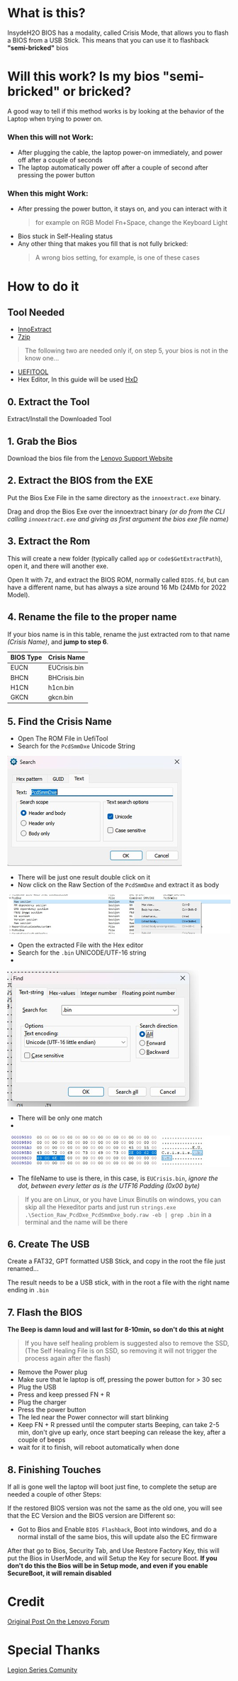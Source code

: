 # What is this?
InsydeH2O BIOS has a modality, called Crisis Mode, that allows you to flash a BIOS from a USB Stick.
This means that you can use it to flashback **"semi-bricked"** bios

# Will this work? Is my bios **"semi-bricked"** or bricked? 
A good way to tell if this method works is by looking at the behavior of the Laptop when trying to power on.

### When this will not Work:
- After plugging the cable, the laptop power-on immediately, and power off after a couple of seconds
- The laptop automatically power off after a couple of second after pressing the power button

### When this might Work:
- After pressing the power button, it stays on, and you can interact with it
    > for example on RGB Model Fn+Space, change the Keyboard Light
- Bios stuck in Self-Healing status
- Any other thing that makes you fill that is not fully bricked:
    > A wrong bios setting, for example, is one of these cases

# How to do it
## Tool Needed
- [InnoExtract](https://github.com/dscharrer/innoextract/releases)
- [7zip](https://www.7-zip.org/download.html)
>The following two are needed only if, on step 5, your bios is not in the know one...
- [UEFITOOL](https://github.com/LongSoft/UEFITool/releases)
- Hex Editor, In this guide will be used [HxD](https://mh-nexus.de/en/hxd/)


## 0. Extract the Tool 
Extract/Install the Downloaded Tool

## 1. Grab the Bios
Download the bios file from the [Lenovo Support Website](https://pcsupport.lenovo.com/)

## 2. Extract the BIOS from the EXE
Put the Bios Exe File in the same directory as the `innoextract.exe` binary.

Drag and drop the Bios Exe over the innoextract binary
_(or do from the CLI calling `innoextract.exe` and giving as first argument the bios exe file name)_

## 3. Extract the Rom
This will create a new folder (typically called `app` or `code$GetExtractPath`), open it, and there will another exe.

Open It with 7z, and extract the BIOS ROM, normally called `BIOS.fd`, but can have a different name, but has always a size around 16 Mb (24Mb for 2022 Model).

## 4. Rename the file to the proper name
If your bios name is in this table, rename the just extracted rom to that name *(Crisis Name)*, and **jump to step 6**.

|BIOS Type  | Crisis Name   |
|-----------|---------------|
|EUCN       | EUCrisis.bin  |
|BHCN       | BHCrisis.bin  |
|H1CN       | h1cn.bin      |
|GKCN       | gkcn.bin      |

## 5. Find the Crisis Name
 * Open The ROM File in UefiTool
 * Search for the `PcdSmmDxe` Unicode String

![Pcd](../../Images/BIOS/PcdSearch.jpg)

* There will be just one result double click on it
* Now click on the Raw Section of the `PcdSmmDxe` and extract it as body

![PcdBody](../../Images/BIOS/PCDExtractBody.jpg)

* Open the extracted File with the Hex editor
* Search for the `.bin` UNICODE/UTF-16 string 
* 
![Search](../../Images/BIOS/HxD_Search.jpg)

* There will be only one match
* 
![Match](../../Images/BIOS/HxD_Match.jpg)

* The fileName to use is there, in this case, is `EUCrisis.bin`, *ignore the dot, between every letter as is the UTF16 Padding (0x00 byte)*

> If you are on Linux, or you have Linux Binutils on windows, you can skip all the Hexeditor parts and just run `strings.exe .\Section_Raw_PcdDxe_PcdSmmDxe_body.raw -eb | grep .bin` in a terminal and the name will be there

## 6. Create The USB
Create a FAT32, GPT formatted USB Stick, and copy in the root the file just renamed...

The result needs to be a USB stick, with in the root a file with the right name ending in `.bin`

## 7. Flash the BIOS

**The Beep is damn loud and will last for 8-10min, so don't do this at night**
> If you have self healing problem is suggested also to remove the SSD, (The Self Healing File is on SSD, so removing it will not trigger the process again after the flash)
* Remove the Power plug
* Make sure that le laptop is off, pressing the power button for > 30 sec
* Plug the USB
* Press and keep pressed FN + R
* Plug the charger
* Press the power button
* The led near the Power connector will start blinking
* Keep FN + R pressed until the computer starts Beeping, can take 2-5 min, don't give up early, once start beeping can release the key, after a couple of beeps
* wait for it to finish, will reboot automatically when done

## 8. Finishing Touches
If all is gone well the laptop will boot just fine,
to complete the setup are needed a couple of other Steps:

If the restored BIOS version was not the same as the old one, you will see that the EC Version and the BIOS version are Different so:
* Got to Bios and Enable `BIOS Flashback`, Boot into windows, and do a normal install of the same bios, this will update also the EC firmware

After that go to Bios, Security Tab, and Use Restore Factory Key, this will put the Bios in UserMode, and will Setup the Key for secure Boot.
**If you don't do this the Bios will be in Setup mode, and even if you enable SecureBoot, it will remain disabled**


# Credit
[Original Post On the Lenovo Forum](https://forums.lenovo.com/t5/Gaming-Laptops/Y540-BIOS-Recovery-Mode-Flash-BIOS-from-USB/m-p/5026109?page=1)

# Special Thanks
[Legion Series Comunity](https://discord.gg/legionseries)
